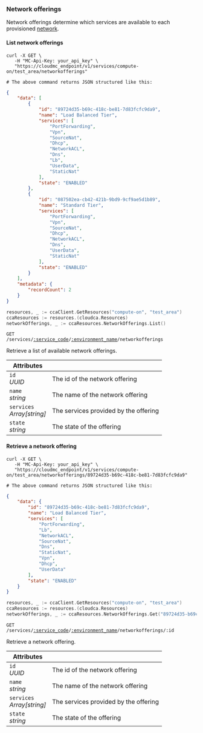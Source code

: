 ### Network offerings

Network offerings determine which services are available to each provisioned [network](#networks).

#### List network offerings

```shell
curl -X GET \
   -H "MC-Api-Key: your_api_key" \
   "https://cloudmc_endpoint/v1/services/compute-on/test_area/networkofferings"

# The above command returns JSON structured like this:
```
```json
{
    "data": [
        {
            "id": "89724d35-b69c-418c-be81-7d83fcfc9da9",
            "name": "Load Balanced Tier",
            "services": [
                "PortForwarding",
                "Vpn",
                "SourceNat",
                "Dhcp",
                "NetworkACL",
                "Dns",
                "Lb",
                "UserData",
                "StaticNat"
            ],
            "state": "ENABLED"
        },
        {
            "id": "087502ea-cb42-421b-9bd9-9cf9ae5d1b89",
            "name": "Standard Tier",
            "services": [
                "PortForwarding",
                "Vpn",
                "SourceNat",
                "Dhcp",
                "NetworkACL",
                "Dns",
                "UserData",
                "StaticNat"
            ],
            "state": "ENABLED"
        }
    ],
    "metadata": {
        "recordCount": 2
    }
}
```
```go
resources, _ := ccaClient.GetResources("compute-on", "test_area")
ccaResources := resources.(cloudca.Resources)
networkOfferings, _ := ccaResources.NetworkOfferings.List()
```

<code>GET /services/<a href="#service-connections">:service_code</a>/<a href="#environments">:environment_name</a>/networkofferings</code>

Retrieve a list of available network offerings.

Attributes | &nbsp;
---------- | -----
`id`<br/>*UUID* | The id of the network offering
`name`<br/>*string* | The name of the network offering
`services`<br/>*Array[string]* | The services provided by the offering
`state`<br/>*string* | The state of the offering

#### Retrieve a network offering

```shell
curl -X GET \
   -H "MC-Api-Key: your_api_key" \
   "https://cloudmc_endpoint/v1/services/compute-on/test_area/networkofferings/89724d35-b69c-418c-be81-7d83fcfc9da9"

# The above command returns JSON structured like this:
```
```json
{
    "data": {
        "id": "89724d35-b69c-418c-be81-7d83fcfc9da9",
        "name": "Load Balanced Tier",
        "services": [
            "PortForwarding",
            "Lb",
            "NetworkACL",
            "SourceNat",
            "Dns",
            "StaticNat",
            "Vpn",
            "Dhcp",
            "UserData"
        ],
        "state": "ENABLED"
    }
}
```
```go
resources, _ := ccaClient.GetResources("compute-on", "test_area")
ccaResources := resources.(cloudca.Resources)
networkOfferings, _ := ccaResources.NetworkOfferings.Get("89724d35-b69c-418c-be81-7d83fcfc9da9")
```

<code>GET /services/<a href="#service-connections">:service_code</a>/<a href="#environments">:environment_name</a>/networkofferings/:id</code>

Retrieve a network offering.

Attributes | &nbsp;
---------- | -----
`id`<br/>*UUID* | The id of the network offering
`name`<br/>*string* | The name of the network offering
`services`<br/>*Array[string]* | The services provided by the offering
`state`<br/>*string* | The state of the offering
